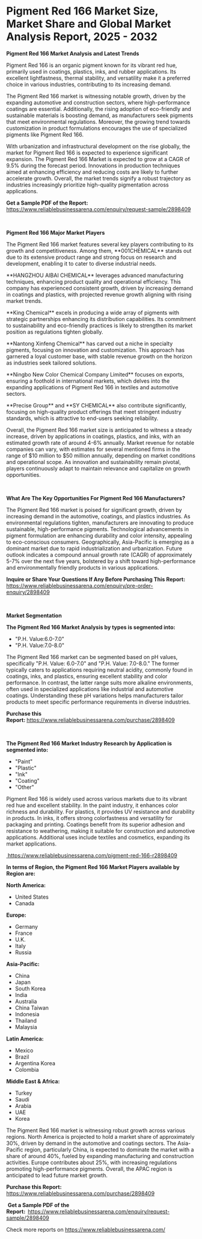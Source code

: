 <p><h1>Pigment Red 166 Market Size, Market Share and Global Market Analysis Report, 2025 - 2032</h1></p><p><strong>Pigment Red 166 Market Analysis and Latest Trends</strong></p>
<p><p>Pigment Red 166 is an organic pigment known for its vibrant red hue, primarily used in coatings, plastics, inks, and rubber applications. Its excellent lightfastness, thermal stability, and versatility make it a preferred choice in various industries, contributing to its increasing demand.</p><p>The Pigment Red 166 market is witnessing notable growth, driven by the expanding automotive and construction sectors, where high-performance coatings are essential. Additionally, the rising adoption of eco-friendly and sustainable materials is boosting demand, as manufacturers seek pigments that meet environmental regulations. Moreover, the growing trend towards customization in product formulations encourages the use of specialized pigments like Pigment Red 166.</p><p>With urbanization and infrastructural development on the rise globally, the market for Pigment Red 166 is expected to experience significant expansion. The Pigment Red 166 Market is expected to grow at a CAGR of 9.5% during the forecast period. Innovations in production techniques aimed at enhancing efficiency and reducing costs are likely to further accelerate growth. Overall, the market trends signify a robust trajectory as industries increasingly prioritize high-quality pigmentation across applications.</p></p>
<p><strong>Get a Sample PDF of the Report:&nbsp;</strong> <a href="https://www.reliablebusinessarena.com/enquiry/request-sample/2898409?utm_campaign=3218&utm_medium=2&utm_source=Github&utm_content=ia&utm_term=15032025&utm_id=pigment-red-166">https://www.reliablebusinessarena.com/enquiry/request-sample/2898409</a></p>
<p>&nbsp;</p>
<p><strong>Pigment Red 166 Major Market Players</strong></p>
<p><p>The Pigment Red 166 market features several key players contributing to its growth and competitiveness. Among them, **001CHEMICAL** stands out due to its extensive product range and strong focus on research and development, enabling it to cater to diverse industrial needs. </p><p>**HANGZHOU AIBAI CHEMICAL** leverages advanced manufacturing techniques, enhancing product quality and operational efficiency. This company has experienced consistent growth, driven by increasing demand in coatings and plastics, with projected revenue growth aligning with rising market trends.</p><p>**King Chemical** excels in producing a wide array of pigments with strategic partnerships enhancing its distribution capabilities. Its commitment to sustainability and eco-friendly practices is likely to strengthen its market position as regulations tighten globally.</p><p>**Nantong Xinfeng Chemical** has carved out a niche in specialty pigments, focusing on innovation and customization. This approach has garnered a loyal customer base, with stable revenue growth on the horizon as industries seek tailored solutions.</p><p>**Ningbo New Color Chemical Company Limited** focuses on exports, ensuring a foothold in international markets, which delves into the expanding applications of Pigment Red 166 in textiles and automotive sectors.</p><p>**Precise Group** and **SY CHEMICAL** also contribute significantly, focusing on high-quality product offerings that meet stringent industry standards, which is attractive to end-users seeking reliability.</p><p>Overall, the Pigment Red 166 market size is anticipated to witness a steady increase, driven by applications in coatings, plastics, and inks, with an estimated growth rate of around 4-6% annually. Market revenue for notable companies can vary, with estimates for several mentioned firms in the range of $10 million to $50 million annually, depending on market conditions and operational scope. As innovation and sustainability remain pivotal, players continuously adapt to maintain relevance and capitalize on growth opportunities.</p></p>
<p>&nbsp;</p>
<p><strong>What Are The Key Opportunities For Pigment Red 166 Manufacturers?</strong></p>
<p><p>The Pigment Red 166 market is poised for significant growth, driven by increasing demand in the automotive, coatings, and plastics industries. As environmental regulations tighten, manufacturers are innovating to produce sustainable, high-performance pigments. Technological advancements in pigment formulation are enhancing durability and color intensity, appealing to eco-conscious consumers. Geographically, Asia-Pacific is emerging as a dominant market due to rapid industrialization and urbanization. Future outlook indicates a compound annual growth rate (CAGR) of approximately 5-7% over the next five years, bolstered by a shift toward high-performance and environmentally friendly products in various applications.</p></p>
<p><strong>Inquire or Share Your Questions If Any Before Purchasing This Report:</strong> <a href="https://www.reliablebusinessarena.com/enquiry/pre-order-enquiry/2898409?utm_campaign=3218&utm_medium=2&utm_source=Github&utm_content=ia&utm_term=15032025&utm_id=pigment-red-166">https://www.reliablebusinessarena.com/enquiry/pre-order-enquiry/2898409</a></p>
<p>&nbsp;</p>
<p><strong>Market Segmentation</strong></p>
<p><strong>The Pigment Red 166 Market Analysis by types is segmented into:</strong></p>
<p><ul><li>"P.H. Value:6.0-7.0"</li><li>"P.H. Value:7.0-8.0"</li></ul></p>
<p><p>The Pigment Red 166 market can be segmented based on pH values, specifically "P.H. Value: 6.0-7.0" and "P.H. Value: 7.0-8.0." The former typically caters to applications requiring neutral acidity, commonly found in coatings, inks, and plastics, ensuring excellent stability and color performance. In contrast, the latter range suits more alkaline environments, often used in specialized applications like industrial and automotive coatings. Understanding these pH variations helps manufacturers tailor products to meet specific performance requirements in diverse industries.</p></p>
<p><strong>Purchase this Report:&nbsp;</strong><a href="https://www.reliablebusinessarena.com/purchase/2898409?utm_campaign=3218&utm_medium=2&utm_source=Github&utm_content=ia&utm_term=15032025&utm_id=pigment-red-166">https://www.reliablebusinessarena.com/purchase/2898409</a></p>
<p>&nbsp;</p>
<p><strong>The Pigment Red 166 Market Industry Research by Application is segmented into:</strong></p>
<p><ul><li>"Paint"</li><li>"Plastic"</li><li>"Ink"</li><li>"Coating"</li><li>"Other"</li></ul></p>
<p><p>Pigment Red 166 is widely used across various markets due to its vibrant red hue and excellent stability. In the paint industry, it enhances color richness and durability. For plastics, it provides UV resistance and durability in products. In inks, it offers strong colorfastness and versatility for packaging and printing. Coatings benefit from its superior adhesion and resistance to weathering, making it suitable for construction and automotive applications. Additional uses include textiles and cosmetics, expanding its market applications.</p></p>
<p><a href="https://www.reliablebusinessarena.com/pigment-red-166-r2898409?utm_campaign=3218&utm_medium=2&utm_source=Github&utm_content=ia&utm_term=15032025&utm_id=pigment-red-166">&nbsp;https://www.reliablebusinessarena.com/pigment-red-166-r2898409</a></p>
<p><strong>In terms of Region, the Pigment Red 166 Market Players available by Region are:</strong></p>
<p>
    <p> <strong> North America: </strong>
        <ul>
            <li>United States</li>
            <li>Canada</li>
        </ul>
        </p> 
    <p> <strong> Europe: </strong>
        <ul>
            <li>Germany</li>
            <li>France</li>
            <li>U.K.</li>
            <li>Italy</li>
            <li>Russia</li>
        </ul>
        </p> 
    <p> <strong> Asia-Pacific: </strong>
        <ul>
            <li>China</li>
            <li>Japan</li>
            <li>South Korea</li>
            <li>India</li>
            <li>Australia</li>
            <li>China Taiwan</li>
            <li>Indonesia</li>
            <li>Thailand</li>
            <li>Malaysia</li>
        </ul>
        </p> 
    <p> <strong> Latin America: </strong>
        <ul>
            <li>Mexico</li>
            <li>Brazil</li>
            <li>Argentina Korea</li>
            <li>Colombia</li>
        </ul>
        </p> 
    <p> <strong> Middle East & Africa: </strong>
        <ul>
            <li>Turkey</li>
            <li>Saudi</li>
            <li>Arabia</li>
            <li>UAE</li>
            <li>Korea</li>
        </ul>
    </p>
    </p>
<p><p>The Pigment Red 166 market is witnessing robust growth across various regions. North America is projected to hold a market share of approximately 30%, driven by demand in the automotive and coatings sectors. The Asia-Pacific region, particularly China, is expected to dominate the market with a share of around 40%, fueled by expanding manufacturing and construction activities. Europe contributes about 25%, with increasing regulations promoting high-performance pigments. Overall, the APAC region is anticipated to lead future market growth.</p></p>
<p><strong>Purchase this Report: </strong><a href="https://www.reliablebusinessarena.com/purchase/2898409?utm_campaign=3218&utm_medium=2&utm_source=Github&utm_content=ia&utm_term=15032025&utm_id=pigment-red-166">https://www.reliablebusinessarena.com/purchase/2898409</a></p>
<p>&nbsp;<strong>Get a Sample PDF of the Report:&nbsp;&nbsp;</strong><a href="https://www.reliablebusinessarena.com/enquiry/request-sample/2898409?utm_campaign=3218&utm_medium=2&utm_source=Github&utm_content=ia&utm_term=15032025&utm_id=pigment-red-166">https://www.reliablebusinessarena.com/enquiry/request-sample/2898409</a></p>
<p><strong></strong></p>
<p>Check more reports on <a href="https://www.reliablebusinessarena.com/?utm_campaign=3218&utm_medium=2&utm_source=Github&utm_content=ia&utm_term=15032025&utm_id=pigment-red-166">https://www.reliablebusinessarena.com/</a></p>